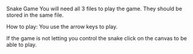 Snake Game
You will need all 3 files to play the game. They should be stored in the same file.

How to play:
You use the arrow keys to play. 

If the game is not letting you control the snake click on the canvas to be able to play.
